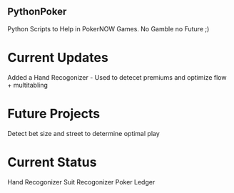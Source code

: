 ## PythonPoker
Python Scripts to Help in PokerNOW Games. No Gamble no Future ;)

# Current Updates
Added a Hand Recogonizer - Used to detecet premiums and optimize flow + multitabling

# Future Projects
Detect bet size and street to determine optimal play

# Current Status
Hand Recogonizer
Suit Recogonizer
Poker Ledger
